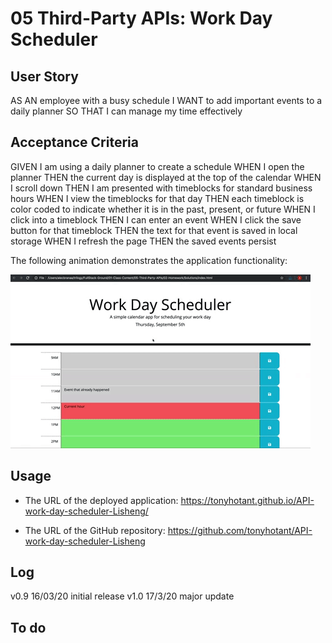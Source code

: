 # 05 Third-Party APIs: Work Day Scheduler

## User Story

AS AN employee with a busy schedule
I WANT to add important events to a daily planner
SO THAT I can manage my time effectively

## Acceptance Criteria

GIVEN I am using a daily planner to create a schedule
WHEN I open the planner
THEN the current day is displayed at the top of the calendar
WHEN I scroll down
THEN I am presented with timeblocks for standard business hours
WHEN I view the timeblocks for that day
THEN each timeblock is color coded to indicate whether it is in the past, present, or future
WHEN I click into a timeblock
THEN I can enter an event
WHEN I click the save button for that timeblock
THEN the text for that event is saved in local storage
WHEN I refresh the page
THEN the saved events persist

The following animation demonstrates the application functionality:

![day planner demo](./Assets/05-third-party-apis-homework-demo.gif)

## Usage

- The URL of the deployed application: <https://tonyhotant.github.io/API-work-day-scheduler-Lisheng/>

- The URL of the GitHub repository: <https://github.com/tonyhotant/API-work-day-scheduler-Lisheng>

## Log

v0.9 16/03/20 initial release
v1.0 17/3/20 major update

## To do
